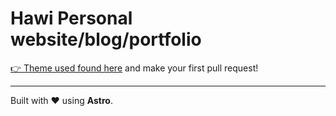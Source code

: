 # Hawi Personal website/blog/portfolio


[👉 Theme used found here](https://github.com/Louai-Zokerburg/louai) and make your first pull request!

---

Built with ❤️ using **Astro**.
